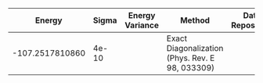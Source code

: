 | Energy             | Sigma           | Energy Variance  | Method                                                        | Data Repository                     |
|--------------------|-----------------|------------------|---------------------------------------------------------------|-------------------------------------|
| -107.2517810860    | 4e-10           |                  | Exact Diagonalization (Phys. Rev. E 98, 033309)               |                                     |
